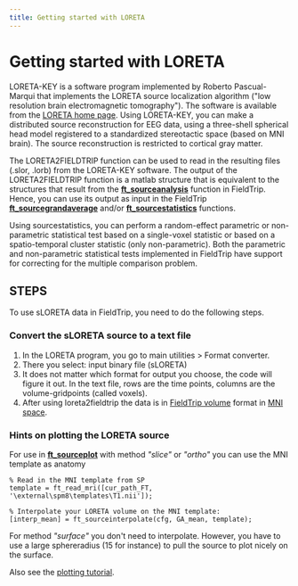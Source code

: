 ```yaml
---
title: Getting started with LORETA
---
```


# Getting started with LORETA

LORETA-KEY is a software program implemented by Roberto Pascual-Marqui that implements the LORETA source localization algorithm ("low resolution brain electromagnetic tomography"). The software is available from the [LORETA home page](http://www.unizh.ch/keyinst/NewLORETA/LORETA01.htm). Using LORETA-KEY, you can make a distributed source reconstruction for EEG data, using a three-shell spherical head model registered to a standardized stereotactic space (based on MNI brain). The source reconstruction is restricted to cortical gray matter.

The LORETA2FIELDTRIP function can be used to read in the resulting files (.slor, .lorb) from the LORETA-KEY software. The output of the LORETA2FIELDTRIP function is a matlab structure that is equivalent to the structures that result from the **[ft_sourceanalysis](/reference/ft_sourceanalysis)** function in FieldTrip. Hence, you can use its output as input in the FieldTrip **[ft_sourcegrandaverage](/reference/ft_sourcegrandaverage)** and/or **[ft_sourcestatistics](/reference/ft_sourcestatistics)** functions. 

Using sourcestatistics, you can perform a random-effect parametric or non-parametric statistical test based on a single-voxel statistic or based on a spatio-temporal cluster statistic (only non-parametric). Both the parametric and non-parametric statistical tests implemented in FieldTrip have support for correcting for the multiple comparison problem.

## STEPS

To use sLORETA data in FieldTrip, you need to do the following steps.
### Convert the sLORETA source to a text file

 1.  In the LORETA program, you go to main utilities > Format converter.
 2.  There you select: input binary file (sLORETA)
 3.  It does not matter which format for output you choose, the code will figure it out. In the text file, rows are the time points, columns are the volume-gridpoints (called voxels).
 4.  After using loreta2fieldtrip the data is in [ FieldTrip volume](http://fieldtrip.fcdonders.nl/reference/ft_datatype_volume) format in [MNI space](/faq/how_are_the_different_head_and_mri_coordinate_systems_defined?s[]=mni#details_of_the_mni_coordinate_system).

### Hints on plotting the LORETA source

For use in **[ft_sourceplot](/reference/ft_sourceplot)** with method *"slice"* or *"ortho"* you can use the MNI template as anatomy
    
    % Read in the MNI template from SP
    template = ft_read_mri([cur_path_FT, '\external\spm8\templates\T1.nii']); 
    
    % Interpolate your LORETA volume on the MNI template: 
    [interp_mean] = ft_sourceinterpolate(cfg, GA_mean, template);

For method *"surface"* you don't need to interpolate. However, you have to use a large sphereradius (15 for instance) to pull the source to plot nicely on the surface.
      
Also see the [plotting tutorial](/tutorial/plotting#plotting#plotting_data_at_the_source_level).

